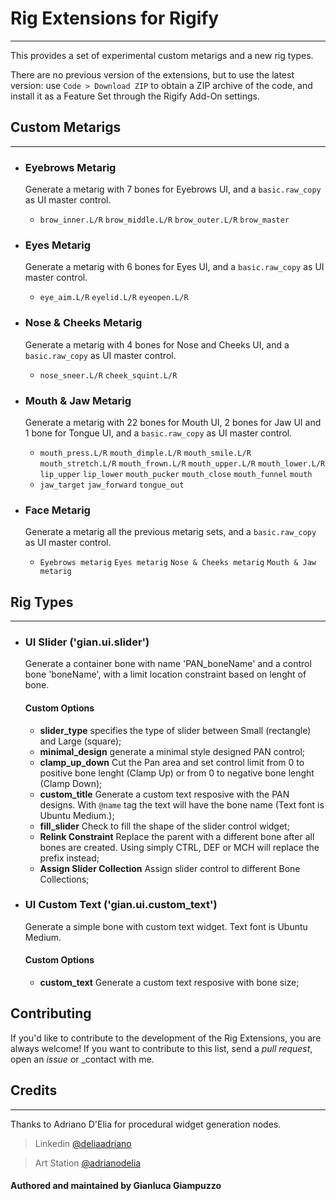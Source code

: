 # Rig Extensions for Rigify
-------

This provides a set of experimental custom metarigs and a new rig types.

There are no previous version of the extensions, but to use the latest version:
use `Code > Download ZIP` to obtain a ZIP archive of the code, and install it
as a Feature Set through the Rigify Add-On settings.

## Custom Metarigs
-------

* ### Eyebrows Metarig
  Generate a metarig with 7 bones for Eyebrows UI, and a `basic.raw_copy` as UI master control.
  * `brow_inner.L/R` `brow_middle.L/R` `brow_outer.L/R` `brow_master`

* ### Eyes Metarig
  Generate a metarig with 6 bones for Eyes UI, and a `basic.raw_copy` as UI master control.
  * `eye_aim.L/R` `eyelid.L/R` `eyeopen.L/R`
 
* ### Nose & Cheeks Metarig
  Generate a metarig with 4 bones for Nose and Cheeks UI, and a `basic.raw_copy` as UI master control.
  * `nose_sneer.L/R` `cheek_squint.L/R`
 
* ### Mouth & Jaw Metarig
  Generate a metarig with 22 bones for Mouth UI, 2 bones for Jaw UI and 1 bone for Tongue UI, and a `basic.raw_copy` as UI master control.
  * `mouth_press.L/R` `mouth_dimple.L/R` `mouth_smile.L/R` `mouth_stretch.L/R` `mouth_frown.L/R` `mouth_upper.L/R` `mouth_lower.L/R` `lip_upper` `lip_lower` `mouth_pucker` `mouth_close` `mouth_funnel` `mouth`
  * `jaw_target` `jaw_forward` `tongue_out`
 
* ### Face Metarig
  Generate a metarig all the previous metarig sets, and a `basic.raw_copy` as UI master control.
  * `Eyebrows metarig` `Eyes metarig` `Nose & Cheeks metarig` `Mouth & Jaw metarig` 
  

## Rig Types
-------

* ### UI Slider ('gian.ui.slider')

  Generate a container bone with name 'PAN_boneName' and a control bone 'boneName',
  with a limit location constraint based on lenght of bone.
  
  #### Custom Options
  * **slider_type** specifies the type of slider between Small (rectangle) and Large (square);
  * **minimal_design** generate a minimal style designed PAN control;
  * **clamp_up_down** Cut the Pan area and set control limit from 0 to positive bone lenght (Clamp Up) or from 0 to negative bone lenght (Clamp Down);
  * **custom_title** Generate a custom text resposive with the PAN designs. With `@name` tag the text will have the bone name (Text font is Ubuntu Medium.);
  * **fill_slider** Check to fill the shape of the slider control widget; 
  * **Relink Constraint** Replace the parent with a different bone after all bones are created. Using simply CTRL, DEF or MCH will replace the prefix instead;
  * **Assign Slider Collection** Assign slider control to different Bone Collections;
 
* ### UI Custom Text ('gian.ui.custom_text')

  Generate a simple bone with custom text widget. Text font is Ubuntu Medium.
  
  #### Custom Options
  * **custom_text** Generate a custom text resposive with bone size;

## Contributing
If you'd like to contribute to the development of the Rig Extensions, you are always welcome! If you want to contribute to this list, send a _pull request_, open an _issue_ or _contact with me.

## Credits
-------
Thanks to Adriano D'Elia for procedural widget generation nodes.

> Linkedin [@deliaadriano](https://it.linkedin.com/in/deliaadriano)

> Art Station [@adrianodelia](https://www.artstation.com/adrianodelia)

#### Authored and maintained by Gianluca Giampuzzo
